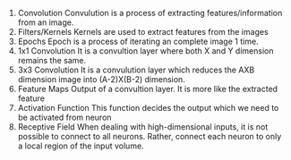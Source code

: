   1. Convolution
         Convulution is a process of extracting features/information from an image.
  2. Filters/Kernels
            Kernels are used to extract features from the images
  3. Epochs
          Epoch is a process of iterating an complete image 1 time. 
  4. 1x1 Convolution
          It is a convultion layer where both X and Y dimension remains the same. 
  5. 3x3 Convolution
          It is a convulution layer which reduces the AXB dimension image into (A-2)X(B-2) dimension.
  6. Feature Maps
          Output of a convultion layer. It is more like the extracted feature
  7. Activation Function
          This function decides the output which we need to be activated from neuron
  8. Receptive Field
         When dealing with high-dimensional inputs, it is not possible to connect to all neurons. Rather, connect each neuron to only a local region of the input volume.
         
